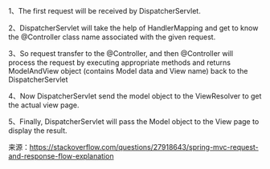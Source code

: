 1、The first request will be received by DispatcherServlet.

2、DispatcherServlet will take the help of HandlerMapping and get to know the @Controller class name associated with the given request.

3、So request transfer to the @Controller, and then @Controller will process the request by executing appropriate methods and returns ModelAndView object (contains Model data and View name) back to the DispatcherServlet

4、Now DispatcherServlet send the model object to the ViewResolver to get the actual view page.

5、Finally, DispatcherServlet will pass the Model object to the View page to display the result.

来源：https://stackoverflow.com/questions/27918643/spring-mvc-request-and-response-flow-explanation
